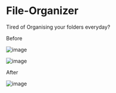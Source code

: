 # File-Organizer

Tired of Organising your folders everyday?

Before

![image](https://user-images.githubusercontent.com/34946411/120885379-34a0f800-c606-11eb-97bc-03881507d816.png)

![image](https://user-images.githubusercontent.com/34946411/120885838-982c2500-c608-11eb-9a27-df08e2ced93b.png)

After

![image](https://user-images.githubusercontent.com/34946411/120885853-ada14f00-c608-11eb-9966-11a4d48edac0.png)
